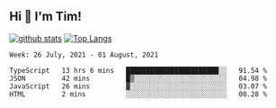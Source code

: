 ## Hi 👋 I'm Tim!
  
  [![github stats](https://github-readme-stats.vercel.app/api?username=thostetler&theme=dracula&count_private=true&show_icons=true)](https://github.com/thostetler/github-readme-stats)
  [![Top Langs](https://github-readme-stats.vercel.app/api/top-langs/?username=thostetler&layout=compact&count_private=true&theme=dracula&show_icons=true)](https://github.com/thostetler/github-readme-stats)
 
<!--START_SECTION:waka-->
```text
Week: 26 July, 2021 - 01 August, 2021

TypeScript   13 hrs 6 mins   ███████████████████████░░   91.54 % 
JSON         42 mins         █▒░░░░░░░░░░░░░░░░░░░░░░░   04.98 % 
JavaScript   26 mins         ▓░░░░░░░░░░░░░░░░░░░░░░░░   03.07 % 
HTML         2 mins          ░░░░░░░░░░░░░░░░░░░░░░░░░   00.28 % 
```
<!--END_SECTION:waka-->
